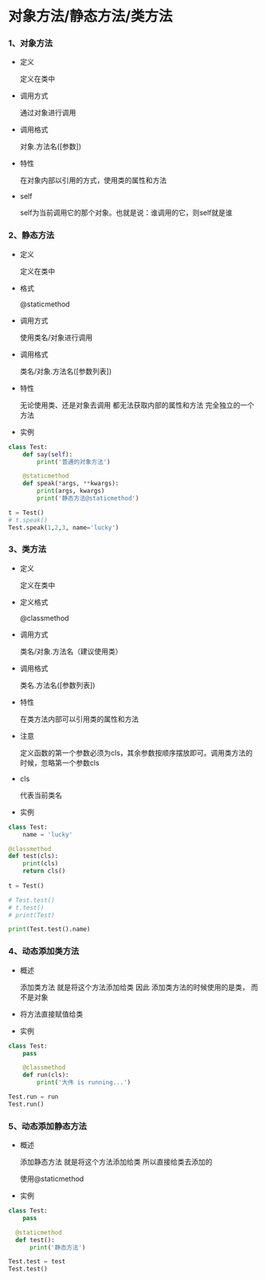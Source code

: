 # 对象方法/静态方法/类方法



### 1、对象方法

+ 定义

  定义在类中

+ 调用方式

  通过对象进行调用

+ 调用格式

  对象.方法名([参数])

+ 特性

  在对象内部以引用的方式，使用类的属性和方法

+ self

  self为当前调用它的那个对象。也就是说：谁调用的它，则self就是谁

### 2、静态方法

+ 定义

  定义在类中

+ 格式

  @staticmethod

+ 调用方式

  使用类名/对象进行调用

+ 调用格式

  类名/对象.方法名([参数列表])

+ 特性

  无论使用类、还是对象去调用 都无法获取内部的属性和方法  完全独立的一个方法

+ 实例

```python
class Test:
    def say(self):
        print('普通的对象方法')

    @staticmethod
    def speak(*args, **kwargs):
        print(args, kwargs)
        print('静态方法@staticmethod')

t = Test()
# t.speak()
Test.speak(1,2,3, name='lucky')
```



### 3、类方法

+ 定义

  定义在类中

+ 定义格式

  @classmethod

+ 调用方式

  类名/对象.方法名（建议使用类）

+ 调用格式

  类名.方法名([参数列表])

+ 特性

  在类方法内部可以引用类的属性和方法

+ 注意

  定义函数的第一个参数必须为cls，其余参数按顺序摆放即可。调用类方法的时候，忽略第一个参数cls

+ cls

  代表当前类名

+ 实例

```python
class Test:
    name = 'lucky'

@classmethod
def test(cls):
	print(cls)
	return cls()
    
t = Test()

# Test.test()
# t.test()
# print(Test)

print(Test.test().name)
```



### 4、动态添加类方法

+ 概述

  添加类方法  就是将这个方法添加给类  因此 添加类方法的时候使用的是类， 而不是对象

+ 将方法直接赋值给类

+ 实例

```python
class Test:
    pass

    @classmethod
    def run(cls):
        print('大伟 is running...')

Test.run = run
Test.run()
```



### 5、动态添加静态方法

+ 概述

  添加静态方法  就是将这个方法添加给类  所以直接给类去添加的

  使用@staticmethod 

+ 实例

```python
class Test:
    pass

  @staticmethod
  def test():
      print('静态方法')

Test.test = test
Test.test()
```


